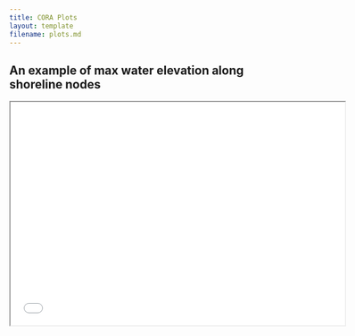 ```yaml
---
title: CORA Plots
layout: template
filename: plots.md
---
```


## An example of max water elevation along shoreline nodes

<iframe src="FLwest.html" width="600" height="400"></iframe>
